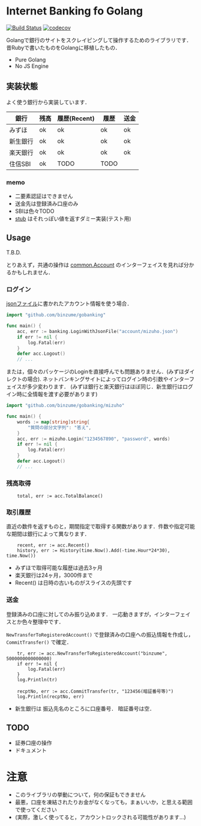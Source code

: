 # Internet Banking fo Golang

[![Build Status](https://travis-ci.org/binzume/gobanking.svg)](https://travis-ci.org/binzume/gobanking)
[![codecov](https://codecov.io/gh/binzume/gobanking/branch/master/graph/badge.svg)](https://codecov.io/gh/binzume/gobanking)

Golangで銀行のサイトをスクレイピングして操作するためのライブラリです．
昔Rubyで書いたものをGolangに移植したもの．

- Pure Golang
- No JS Engine


## 実装状態

よく使う銀行から実装しています．

| 銀行     | 残高 | 履歴(Recent) | 履歴  | 送金 |
|----------|------|--------------|-------|------|
| みずほ   | ok   | ok           | ok    | ok   |
| 新生銀行 | ok   | ok           | ok    | ok   |
| 楽天銀行 | ok   | ok           | ok    | ok   |
| 住信SBI  | ok   | TODO         | TODO  |      |

### memo

- 二要素認証はできません
- 送金先は登録済み口座のみ
- SBIは色々TODO
- [stub](stub) はそれっぽい値を返すダミー実装(テスト用)

## Usage

T.B.D.

とりあえず，共通の操作は [common.Account](common/common.go) のインターフェイスを見れば分かるかもしれません．

### ログイン

[jsonファイル](examples/README.md)に書かれたアカウント情報を使う場合．

```go
import "github.com/binzume/gobanking"

func main() {
	acc, err := banking.LoginWithJsonFile("account/mizuho.json")
	if err != nil {
		log.Fatal(err)
	}
	defer acc.Logout()
	// ...
```

または，個々のパッケージのLoginを直接呼んでも問題ありません．(みずほダイレクトの場合).
ネットバンキングサイトによってログイン時の引数やインターフェイスが多少変わります．
(みずほ銀行と楽天銀行はほぼ同じ．新生銀行はログイン時に全情報を渡す必要があります)

```go
import "github.com/binzume/gobanking/mizuho"

func main() {
	words := map[string]string{
		"質問の部分文字列": "答え",
	}
	acc, err := mizuho.Login("1234567890", "password", words)
	if err != nil {
		log.Fatal(err)
	}
	defer acc.Logout()
	// ...
```


### 残高取得

```golang
	total, err := acc.TotalBalance()
```

### 取引履歴

直近の数件を返すものと，期間指定で取得する関数があります．件数や指定可能な期間は銀行によって異なります．

```golang
	recent, err := acc.Recent()
	history, err := History(time.Now().Add(-time.Hour*24*30), time.Now())
```

- みずほで取得可能な履歴は過去3ヶ月
- 楽天銀行は24ヶ月，3000件まで
- Recent() は日時の古いものがスライスの先頭です

### 送金

登録済みの口座に対してのみ振り込めます．
 一応動きますが，インターフェイスとか色々整理中です．

`NewTransferToRegisteredAccount()` で登録済みの口座への振込情報を作成し，`CommitTransfer()` で確定．


```golang
	tr, err := acc.NewTransferToRegisteredAccount("binzume", 5000000000000000)
	if err != nil {
		log.Fatal(err)
	}
	log.Println(tr)

	recptNo, err := acc.CommitTransfer(tr, "123456(暗証番号等)")
	log.Println(recptNo, err)
```

- 新生銀行は 振込先名のところに口座番号． 暗証番号は空．

## TODO

- 証券口座の操作
- ドキュメント

# 注意

- このライブラリの挙動について，何の保証もできません
- 最悪，口座を凍結されたりお金がなくなっても，まぁいいか，と思える範囲で使ってください
- (実際，激しく使ってると，アカウントロックされる可能性があります...)

